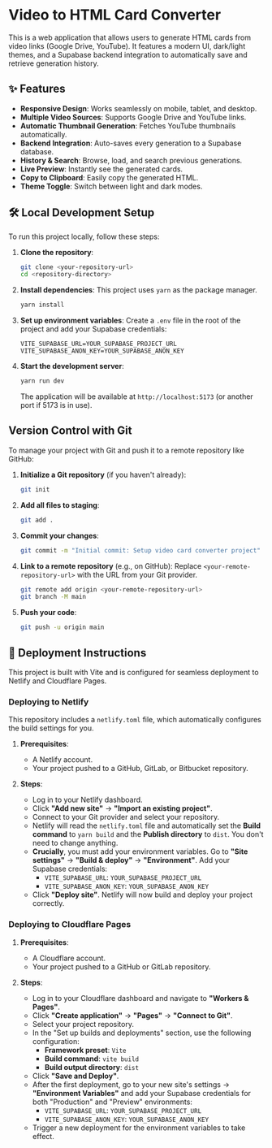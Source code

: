 # Video to HTML Card Converter

This is a web application that allows users to generate HTML cards from video links (Google Drive, YouTube). It features a modern UI, dark/light themes, and a Supabase backend integration to automatically save and retrieve generation history.

## ✨ Features

- **Responsive Design**: Works seamlessly on mobile, tablet, and desktop.
- **Multiple Video Sources**: Supports Google Drive and YouTube links.
- **Automatic Thumbnail Generation**: Fetches YouTube thumbnails automatically.
- **Backend Integration**: Auto-saves every generation to a Supabase database.
- **History & Search**: Browse, load, and search previous generations.
- **Live Preview**: Instantly see the generated cards.
- **Copy to Clipboard**: Easily copy the generated HTML.
- **Theme Toggle**: Switch between light and dark modes.

## 🛠️ Local Development Setup

To run this project locally, follow these steps:

1.  **Clone the repository**:
    ```bash
    git clone <your-repository-url>
    cd <repository-directory>
    ```

2.  **Install dependencies**:
    This project uses `yarn` as the package manager.
    ```bash
    yarn install
    ```

3.  **Set up environment variables**:
    Create a `.env` file in the root of the project and add your Supabase credentials:
    ```env
    VITE_SUPABASE_URL=YOUR_SUPABASE_PROJECT_URL
    VITE_SUPABASE_ANON_KEY=YOUR_SUPABASE_ANON_KEY
    ```

4.  **Start the development server**:
    ```bash
    yarn run dev
    ```
    The application will be available at `http://localhost:5173` (or another port if 5173 is in use).

##  Version Control with Git

To manage your project with Git and push it to a remote repository like GitHub:

1.  **Initialize a Git repository** (if you haven't already):
    ```bash
    git init
    ```

2.  **Add all files to staging**:
    ```bash
    git add .
    ```

3.  **Commit your changes**:
    ```bash
    git commit -m "Initial commit: Setup video card converter project"
    ```

4.  **Link to a remote repository** (e.g., on GitHub):
    Replace `<your-remote-repository-url>` with the URL from your Git provider.
    ```bash
    git remote add origin <your-remote-repository-url>
    git branch -M main
    ```

5.  **Push your code**:
    ```bash
    git push -u origin main
    ```

## 🚀 Deployment Instructions

This project is built with Vite and is configured for seamless deployment to Netlify and Cloudflare Pages.

### Deploying to Netlify

This repository includes a `netlify.toml` file, which automatically configures the build settings for you.

1.  **Prerequisites**:
    *   A Netlify account.
    *   Your project pushed to a GitHub, GitLab, or Bitbucket repository.

2.  **Steps**:
    *   Log in to your Netlify dashboard.
    *   Click **"Add new site"** -> **"Import an existing project"**.
    *   Connect to your Git provider and select your repository.
    *   Netlify will read the `netlify.toml` file and automatically set the **Build command** to `yarn build` and the **Publish directory** to `dist`. You don't need to change anything.
    *   **Crucially**, you must add your environment variables. Go to **"Site settings"** -> **"Build & deploy"** -> **"Environment"**. Add your Supabase credentials:
        *   `VITE_SUPABASE_URL`: `YOUR_SUPABASE_PROJECT_URL`
        *   `VITE_SUPABASE_ANON_KEY`: `YOUR_SUPABASE_ANON_KEY`
    *   Click **"Deploy site"**. Netlify will now build and deploy your project correctly.

### Deploying to Cloudflare Pages

1.  **Prerequisites**:
    *   A Cloudflare account.
    *   Your project pushed to a GitHub or GitLab repository.

2.  **Steps**:
    *   Log in to your Cloudflare dashboard and navigate to **"Workers & Pages"**.
    *   Click **"Create application"** -> **"Pages"** -> **"Connect to Git"**.
    *   Select your project repository.
    *   In the "Set up builds and deployments" section, use the following configuration:
        *   **Framework preset**: `Vite`
        *   **Build command**: `vite build`
        *   **Build output directory**: `dist`
    *   Click **"Save and Deploy"**.
    *   After the first deployment, go to your new site's settings -> **"Environment Variables"** and add your Supabase credentials for both "Production" and "Preview" environments:
        *   `VITE_SUPABASE_URL`: `YOUR_SUPABASE_PROJECT_URL`
        *   `VITE_SUPABASE_ANON_KEY`: `YOUR_SUPABASE_ANON_KEY`
    *   Trigger a new deployment for the environment variables to take effect.
